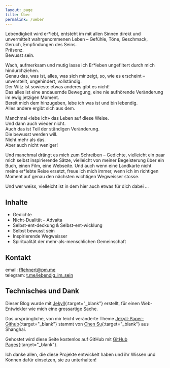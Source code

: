 ```yaml
---
layout: page
title: Über
permalink: /ueber
---
```


Lebendigkeit wird er\*lebt, entsteht im mit allen Sinnen direkt und unvermittelt wahrgenommenen Leben – Gefühle, Töne, Geschmack, Geruch, Empfindungen des Seins.  
Präsenz.  
Bewusst sein.

Wach, aufmerksam und mutig lasse ich Er\*leben ungefiltert durch mich hindurchziehen.  
Genau das, was ist, alles, was sich mir zeigt, so, wie es erscheint – unverstellt, ungehindert, vollständig.  
Der Witz ist sowieso: etwas anderes gibt es nicht!  
Das alles ist eine andauernde Bewegung, eine nie aufhörende Veränderung im ewig jetzigen Moment.  
Bereit mich dem hinzugeben, lebe ich was ist und bin lebendig.  
Alles andere ergibt sich aus dem.

Manchmal «lebe ich» das Leben auf diese Weise.  
Und dann auch wieder nicht.  
Auch das ist Teil der ständigen Veränderung.  
Die bewusst werden will.  
Nicht mehr als das.  
Aber auch nicht weniger!

Und manchmal drängt es mich zum Schreiben – Gedichte, vielleicht ein paar mich selbst inspirierende Sätze, vielleicht von meiner Begeisterung über ein Buch, einen Film, eine Webseite. Und auch wenn eine Landkarte nicht meine er\*lebte Reise ersetzt, freue ich mich immer, wenn ich im richtigen Moment auf genau den nächsten wichtigen Wegweisser stosse.

Und wer weiss, vielleicht ist in dem hier auch etwas für dich dabei ...


## Inhalte
* Gedichte
* Nicht-Dualität – Advaita
* Selbst-ent-deckung & Selbst-ent-wicklung
* Selbst bewusst sein
* Inspirierende Wegweisser
* Spiritualität der mehr-als-menschlichen Gemeinschaft


## Kontakt
email: [fflehnert@pm.me](mailto:fflehnert@pm.me?subject=lebendig-im-sein.ch)  
telegram: [t.me/lebendig_im_sein](https://t.me/lebendig_im_sein)


## Technisches und Dank
Dieser Blog wurde mit [Jekyll](https://jekyllrb.com){:target="_blank"} erstellt, für einen Web-Entwickler wie mich eine grossartige Sache.

Das ursprüngliche, von mir leicht veränderte Theme [Jekyll-Paper-Github](https://github.com/ghosind/Jekyll-Paper-Github){:target="_blank"} stammt von [Chen Su](https://www.ghosind.com){:target="_blank"} aus Shanghai.

Gehostet wird diese Seite kostenlos auf GitHub mit [GitHub Pages](https://pages.github.com/){:target="_blank"}.

Ich danke allen, die diese Projekte entwickelt haben und ihr Wissen und Können dafür einsetzen, sie zu unterhalten!

